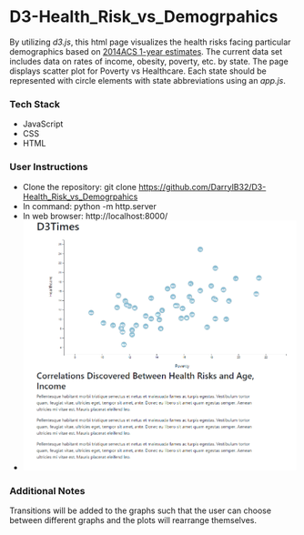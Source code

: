 # D3-Health_Risk_vs_Demogrpahics
By utilizing *d3.js*, this html page visualizes the health risks facing particular demographics based on [2014ACS 1-year estimates](static/data/data.csv). The current data set includes data on rates of income, obesity, poverty, etc. by state. The page displays scatter plot for Poverty vs Healthcare. Each state should be represented with circle elements with state abbreviations  using an *app.js*.

### Tech Stack
* JavaScript
* CSS
* HTML

### User Instructions
* Clone the repository: git clone https://github.com/DarrylB32/D3-Health_Risk_vs_Demogrpahics 
*  In command: python -m http.server 
*  In web browser: http://localhost:8000/
* ![Screenshot](ReadMe_Resources/Screenshot.png)
 
### Additional Notes
Transitions will be added to the graphs such that the user can choose between different graphs and the plots will rearrange themselves.